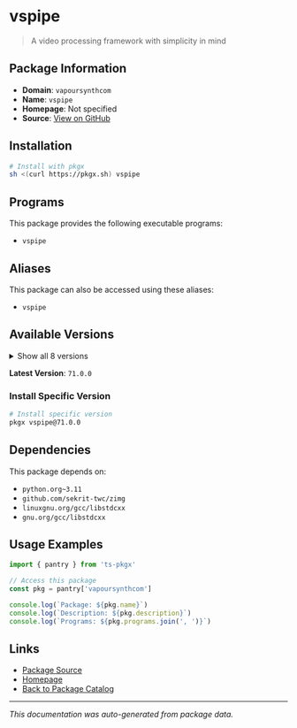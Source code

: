 # vspipe

> A video processing framework with simplicity in mind

## Package Information

- **Domain**: `vapoursynthcom`
- **Name**: `vspipe`
- **Homepage**: Not specified
- **Source**: [View on GitHub](https://github.com/pkgxdev/pantry/tree/main/projects/vapoursynth.com/package.yml)

## Installation

```bash
# Install with pkgx
sh <(curl https://pkgx.sh) vspipe
```

## Programs

This package provides the following executable programs:

- `vspipe`

## Aliases

This package can also be accessed using these aliases:

- `vspipe`

## Available Versions

<details>
<summary>Show all 8 versions</summary>

- `71.0.0`, `70.0.0`, `69.0.0`, `68.0.0`, `67.0.0`
- `66.0.0`, `65.0.0`, `64.0.0`

</details>

**Latest Version**: `71.0.0`

### Install Specific Version

```bash
# Install specific version
pkgx vspipe@71.0.0
```

## Dependencies

This package depends on:

- `python.org~3.11`
- `github.com/sekrit-twc/zimg`
- `linuxgnu.org/gcc/libstdcxx`
- `gnu.org/gcc/libstdcxx`

## Usage Examples

```typescript
import { pantry } from 'ts-pkgx'

// Access this package
const pkg = pantry['vapoursynthcom']

console.log(`Package: ${pkg.name}`)
console.log(`Description: ${pkg.description}`)
console.log(`Programs: ${pkg.programs.join(', ')}`)
```

## Links

- [Package Source](https://github.com/pkgxdev/pantry/tree/main/projects/vapoursynth.com/package.yml)
- [Homepage](#)
- [Back to Package Catalog](../package-catalog.md)

---

*This documentation was auto-generated from package data.*
